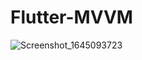 # Flutter-MVVM
![Screenshot_1645093723](https://user-images.githubusercontent.com/75657318/154457631-212ce244-0bca-4b47-9720-337f5484dd12.png)
